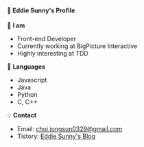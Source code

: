 #### :rainbow: Eddie Sunny's Profile

:eyes: **I am**
- Front-end Developer
- Currently working at BigPicture Interactive
- Highly interesting at TDD

:orange_book: **Languages**
- Javascript
- Java
- Python
- C, C++

:bulb: **Contact**
- Email: [choi.jongsun0329@gmail.com](https://mail.google.com/mail/u/0/?view=cm&fs=1&tf=1&source=mailto&to=choi.jongsun0329@gmail.com)
- Tistory: [Eddie Sunny's Blog](https://eddie-sunny.tistory.com/)
